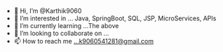 - 👋 Hi, I’m @Karthik9060
- 👀 I’m interested in ... Java, SpringBoot, SQL, JSP, MicroServices, APIs
- 🌱 I’m currently learning ...The above
- 💞️ I’m looking to collaborate on ...
- 📫 How to reach me ...k9060541281@gmail.com

<!---
Karthik9060/Karthik9060 is a ✨ special ✨ repository because its `README.md` (this file) appears on your GitHub profile.
You can click the Preview link to take a look at your changes.
--->
